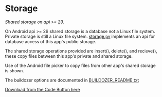 # Storage

*Shared storage on api >= 29.*

On Android api >= 29 shared storage is a database not a Linux file system. Private storage is still a Linux file system. [storage.py](https://github.com/RobertFlatt/Android-for-Python/blob/main/storage/storage.py) implements an api for database access of this app's public storage.

The shared storage operations provided are insert(), delete(), and recieve(), these copy files between this app's private and shared storage.

Use of the Android file picker to copy files from other app's shared storage is shown.

The buildozer options are documented in [BUILDOZER_README.txt](https://github.com/RobertFlatt/Android-for-Python/blob/main/storage/BUILDOZER_README.txt)

[Download from the Code Button here](https://github.com/RobertFlatt/Android-for-Python)
